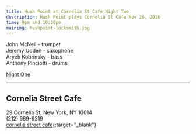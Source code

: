 ```yaml
---
title: Hush Point at Cornelia St Cafe Night Two
description: Hush Point plays Cornelia St Cafe Nov 26, 2016
time: 9pm and 10:30pm
mainimg: hushpoint-locksmith.jpg
---
```

John McNeil - trumpet  
Jeremy Udden - saxophone  
Aryeh Kobrinsky - bass  
Anthony Pinciotti - drums

[Night One](/concerts/2016/11/25/hush-point)

***

## Cornelia Street Cafe  
29 Cornelia St, New York, NY 10014  
(212) 989-9319  
[cornelia street cafe](http://corneliastreetcafe.com/downstairs/performances.asp){:target="_blank"}